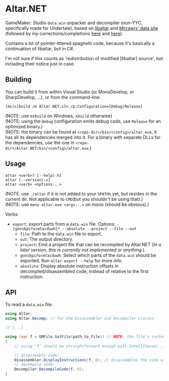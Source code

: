 Altar.NET
======================

GameMaker: Studio `data.win` unpacker and decompiler (non-YYC, specifically made for Undertale), based on [libaltar](https://github.com/kvanberendonck/libaltar) and [Mirrawrs' data site](http://undertale.rawr.ws/) (followed by my corrections/completions [here](https://gist.github.com/PoroCYon/4045acfcad7728b87a0d) and [here](https://gist.github.com/PoroCYon/45f947d576f715de3a4d)).

Contains a lot of pointer-littered spaghetti code, because it's basically a continuation of libaltar, but in C#.

I'm not sure if this counts as 'redistribution of modified [libaltar] source', but including their notice just in case.

## Building

You can build it from within Visual Studio (or MonoDevelop, or SharpDevelop, ...), or from the command-line:

```
[ms|x]build /m Altar.NET.sln /p:Configuration=[Debug|Release]
```

(NOTE: use `msbuild` on Windows, `xbuild` otherwise)    
(NOTE: using the `Debug` configuration emits debug code, use `Release` for an optimized binary.)    
(NOTE: the binary can be found at `<repo-dir>/bin/<config>/altar.exe`, it has all its dependencies merged into it. For a binary with separate DLLs for the dependencies, use the one in `<repo-dir>/Altar.NET/bin/<config>/altar.exe`.)

## Usage

```
altar <verb>? [--help|-h]
altar [--version|-v]
altar <verb> <options...>
```

(NOTE: use `./altar` if it is not added to your `%PATH%` yet, but resides in the current dir. Not applicable to `CMD`(but you shouldn't be using that).)    
(NOTE: use `mono altar.exe <args...>` on mono (should be obvious).)

Verbs:
* `export`: export parts from a `data.win` file. Options: `-[gonsbpiformtacduwh]* --absolute --project --file --out`
  * `file`: Path to the `data.win` file to export.
  * `out`: The output directory.
  * `project`: Emit a project file that can be recompiled by Altar.NET (*In a later version, this is currently not implemented or anything.*).
  * `gonsbpiformtacduwh`: Select which parts of the `data.win` should be exported. Run `altar export --help` for more info.
  * `absolute`: Display absolute instruction offsets in decompiled/disassembled code, instead of relative to the first instruction.

## API

To read a `data.win` file:
```csharp
using Altar;
using Altar.Decomp; // for the Disassembler and Decompiler classes

// [...]

using (var f = GMFile.GetFile(path_to_file)) // NOTE: the file's content (as a byte array) can be passed instead
{
    // using 'f' should be straightforward enough with IntelliSense/...

    // disassemble code:
    Disassembler.DisplayInstructions(f, 0); // disassembles the code with ID=0
    // decompile code:
    Decompiler.DecompileCode(f, 0);
}
```
